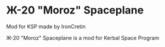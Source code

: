 # Ж-20 "Moroz" Spaceplane
Mod for KSP made by IronCretin

Ж-20 "Moroz" Spaceplane is a mod for Kerbal Space Program
